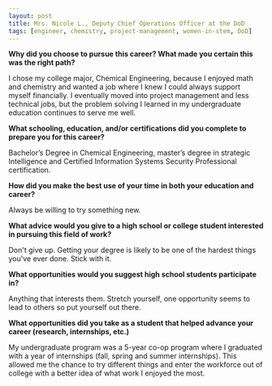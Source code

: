 ```yaml
---
layout: post
title: Mrs. Nicole L., Deputy Chief Operations Officer at the DoD
tags: [engineer, chemistry, project-management, women-in-stem, DoD]
---
```


**Why did you choose to pursue this career?  What made you certain this was the right path?**

I chose my college major, Chemical Engineering, because I enjoyed math and chemistry and wanted a job where I knew I could always support myself financially.  I eventually moved into project management and less technical jobs, but the problem solving I learned in my undergraduate education continues to serve me well.

**What schooling, education, and/or certifications did you complete to prepare you for this career?**

Bachelor’s Degree in Chemical Engineering, master’s degree in strategic Intelligence and Certified Information Systems Security Professional certification.

**How did you make the best use of your time in both your education and career?**

Always be willing to try something new.

**What advice would you give to a high school or college student interested in pursuing this field of work?**

Don't give up.  Getting your degree is likely to be one of the hardest things you've ever done.  Stick with it.

**What opportunities would you suggest high school students participate in?**

Anything that interests them.  Stretch yourself, one opportunity seems to lead to others so put yourself out there.

**What opportunities did you take as a student that helped advance your career (research, internships, etc.)**

My undergraduate program was a 5-year co-op program where I graduated with a year of internships (fall, spring and summer internships).  This allowed me the chance to try different things and enter the workforce out of college with a better idea of what work I enjoyed the most.  
